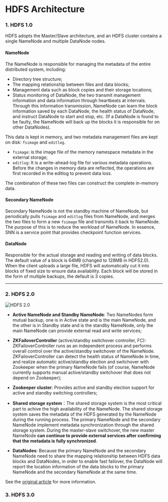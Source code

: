 # HDFS Architecture

### 1. HDFS 1.0

HDFS adopts the Master/Slave architecture, and an HDFS cluster contains a single NameNode and multiple DataNode nodes.

#### NameNode

The NameNode is responsible for managing the metadata of the entire distributed system, including:

- Directory tree structure;
- The mapping relationship between files and data blocks;
- Management data such as block copies and their storage locations;
- Status monitoring of DataNode, the two transmit management information and data information through heartbeats at intervals. Through this information transmission, NameNode can learn the block information saved by each DataNode, the health status of DataNode, and instruct DataNode to start and stop, etc. (If a DataNode is found to be faulty, the NameNode will back up the blocks it is responsible for on other DataNodes).

This data is kept in memory, and two metadata management files are kept on disk: `fsimage` and `editlog`.

- `fsimage`: is the image file of the memory namespace metadata in the external storage;
- `editlog`: It is a write-ahead-log file for various metadata operations. Before the changes in memory data are reflected, the operations are first recorded in the editlog to prevent data loss.

The combination of these two files can construct the complete in-memory data.

#### Secondary NameNode

Secondary NameNode is not the standby machine of NameNode, but periodically pulls `fsimage` and `editlog` files from NameNode, and merges the two files to form a new `fsimage` file and transmits it back to NameNode. The purpose of this is to reduce the workload of NameNode. In essence, SNN is a service point that provides checkpoint function services.

#### DataNode

Responsible for the actual storage and reading and writing of data blocks. The default value of a block is 64MB (changed to 128MB in HDFS2.0). When the client uploads a large file, HDFS will automatically cut it into blocks of fixed size to ensure data availability. Each block will be stored in the form of multiple backups, the default is 3 copies.

------

### 2. HDFS 2.0

![HDFS 2.0](../../../pictures/hdfs-ha.png)

- **Active NameNode and Standby NameNode**: Two NameNodes form mutual backup, one is in Active state and is the main NameNode, and the other is in Standby state and is the standby NameNode, only the main NameNode can provide external read and write services;

- **ZKFailoverController** (active/standby switchover controller, FC): ZKFailoverController runs as an independent process and performs overall control over the active/standby switchover of the NameNode. ZKFailoverController can detect the health status of NameNode in time, and realize automatic active/standby election and switchover with Zookeeper when the primary NameNode fails (of course, NameNode currently supports manual active/standby switchover that does not depend on Zookeeper);

- **Zookeeper cluster**: Provides active and standby election support for active and standby switching controllers;

- **Shared storage system**：The shared storage system is the most critical part to achive the high availability of the NameNode. The shared storage system saves the metadata of the HDFS generated by the NameNode during the running process. The primary NameNode and the secondary NameNode implement metadata synchronization through the shared storage system. During the master-slave switchover, the new master NameNode **can continue to provide external services after confirming that the metadata is fully synchronized**.

- **DataNodes**: Because the primary NameNode and the secondary NameNode need to share the mapping relationship between HDFS data blocks and DataNodes, in order to enable fast failover, the DataNode will report the location information of the data blocks to the primary NameNode and the secondary NameNode at the same time.


See the [original article](<http://matt33.com/2018/07/15/hdfs-architecture-learn/#HDFS-2-0-%E7%9A%84-HA-%E5%AE%9E%E7%8E%B0>) for more information.

### 3. HDFS 3.0